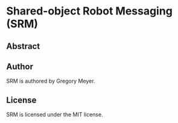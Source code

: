 # Shared-object Robot Messaging (SRM)

## Abstract


## Author

SRM is authored by Gregory Meyer.

## License

SRM is licensed under the MIT license.
